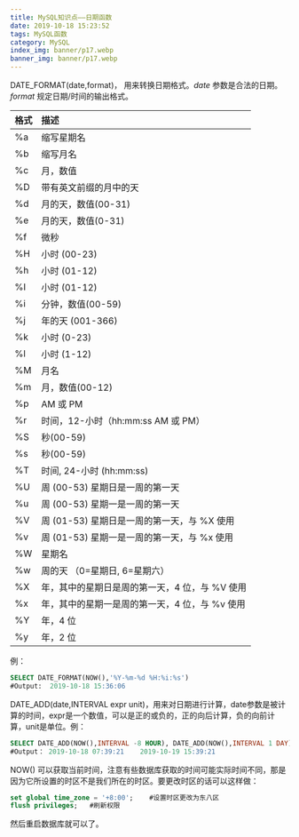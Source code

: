```yaml
---
title: MySQL知识点——日期函数
date: 2019-10-18 15:23:52
tags: MySQL函数	
category: MySQL
index_img: banner/p17.webp
banner_img: banner/p17.webp
---
```


DATE_FORMAT(date,format)， 用来转换日期格式。*date* 参数是合法的日期。*format* 规定日期/时间的输出格式。

<!--more-->

| 格式 | 描述                                           |
| :--- | :--------------------------------------------- |
| %a   | 缩写星期名                                     |
| %b   | 缩写月名                                       |
| %c   | 月，数值                                       |
| %D   | 带有英文前缀的月中的天                         |
| %d   | 月的天，数值(00-31)                            |
| %e   | 月的天，数值(0-31)                             |
| %f   | 微秒                                           |
| %H   | 小时 (00-23)                                   |
| %h   | 小时 (01-12)                                   |
| %I   | 小时 (01-12)                                   |
| %i   | 分钟，数值(00-59)                              |
| %j   | 年的天 (001-366)                               |
| %k   | 小时 (0-23)                                    |
| %l   | 小时 (1-12)                                    |
| %M   | 月名                                           |
| %m   | 月，数值(00-12)                                |
| %p   | AM 或 PM                                       |
| %r   | 时间，12-小时（hh:mm:ss AM 或 PM）             |
| %S   | 秒(00-59)                                      |
| %s   | 秒(00-59)                                      |
| %T   | 时间, 24-小时 (hh:mm:ss)                       |
| %U   | 周 (00-53) 星期日是一周的第一天                |
| %u   | 周 (00-53) 星期一是一周的第一天                |
| %V   | 周 (01-53) 星期日是一周的第一天，与 %X 使用    |
| %v   | 周 (01-53) 星期一是一周的第一天，与 %x 使用    |
| %W   | 星期名                                         |
| %w   | 周的天 （0=星期日, 6=星期六）                  |
| %X   | 年，其中的星期日是周的第一天，4 位，与 %V 使用 |
| %x   | 年，其中的星期一是周的第一天，4 位，与 %v 使用 |
| %Y   | 年，4 位                                       |
| %y   | 年，2 位                                       |

例：

```sql
SELECT DATE_FORMAT(NOW(),'%Y-%m-%d %H:%i:%s')
#Output:  2019-10-18 15:36:06
```



DATE_ADD(date,INTERVAL expr unit)，用来对日期进行计算，date参数是被计算的时间，expr是一个数值，可以是正的或负的，正的向后计算，负的向前计算，unit是单位。例：

``` sql
SELECT DATE_ADD(NOW(),INTERVAL -8 HOUR), DATE_ADD(NOW(),INTERVAL 1 DAY)
#Output： 2019-10-18 07:39:21	2019-10-19 15:39:21
```



NOW() 可以获取当前时间，注意有些数据库获取的时间可能实际时间不同，那是因为它所设置的时区不是我们所在的时区。要更改时区的话可以这样做：

```sql
set global time_zone = '+8:00';    #设置时区更改为东八区
flush privileges;   #刷新权限
```

然后重启数据库就可以了。